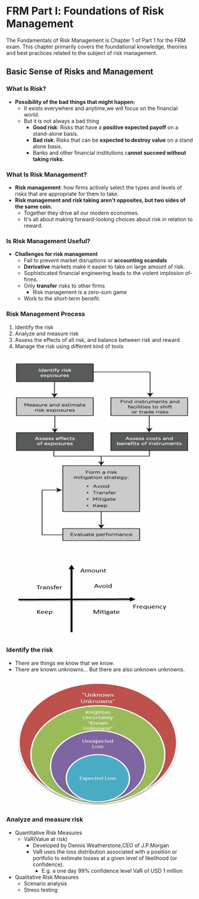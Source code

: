 # FRM Part Ⅰ: Foundations of Risk Management


The Fundamentals of Risk Management is Chapter 1 of Part 1 for the FRM exam. This chapter primarily covers the foundational knowledge, theories and best practices related to the subject of risk management.

<!--more-->

## Basic Sense of Risks and Management
### What Is Risk?

+ **Possibility of the bad things that might happen:**
  + It exists everywhere and anytime,we will focus on the financial world.
  + But it is not always a bad thing
    + **Good risk**: Risks that have a **positive expected payoff** on a stand-alone basis.
    + **Bad risk**: Risks that can be **expected to destroy value** on a stand alone basis.
    + Banks and other financial institutions c**annot succeed without taking risks.**

### What Is Risk Management?

+ **Risk management**: how firms actively select the types and levels of risks that are appropriate for them to take.
+ **Risk management and risk taking aren't opposites, but two sides of the same coin.**
  + Together they drive all our modern economies.
  + It's all about making forward-looking choices about risk in relation to reward.

### Is Risk Management Useful?

+ **Challenges for risk management** 
  + Fail to prevent market disruptions or **accounting scandals**
  + **Derivative** markets make it easier to take on large amount of risk.
  + Sophisticated financial engineering leads to the violent implosion of-firms.
  + Only **transfer** risks to other firms
    + Risk management is a zero-sum game
  + Work to the short-term benefit.

### Risk Management Process

1. Identify the risk
2. Analyze and measure risk
3. Assess the effects of all risk, and balance between risk and reward
4. Manage the risk using different kind of tools

![image-20230810174002706](image-20230810174002706.png " ")

![image-20230810173930525](image-20230810173930525.png " ")

### Identify the risk

+ There are things we know that we know.
+ There are known unknowns... But there are also unknown unknowns.

![image-20230810174750161](image-20230810174750161.png " ")

### Analyze and measure risk

+ Quantitative Risk Measures
  + VaR(Value at risk)
    + Developed by Dennis Weatherstone,CEO of J.P.Morgan
    + VaR uses the loss distribution associated with a position or portfolio to estimate losses at a given level of likelihood (or confidence).
      + E.g. a one day 99% confidence level VaR of USD 1 million
+ Qualitative Risk Measures
  + Scenario analysis
  + Stress testing

